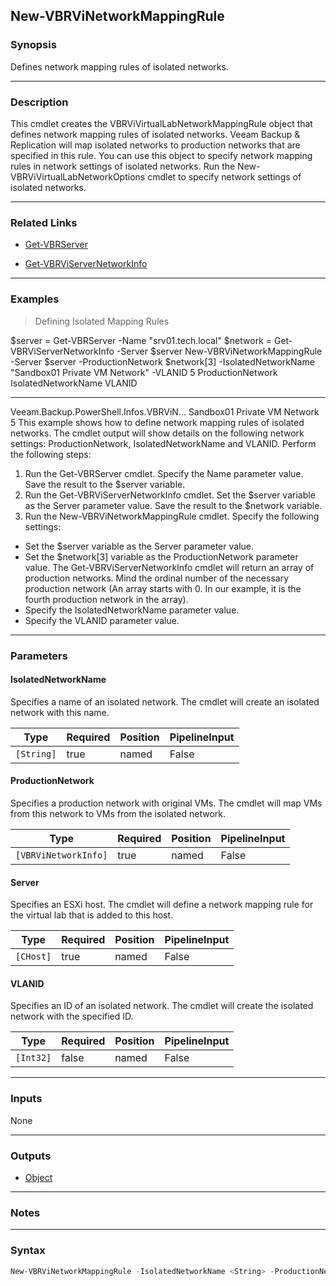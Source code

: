 New-VBRViNetworkMappingRule
---------------------------

### Synopsis
Defines network mapping rules of isolated networks.

---

### Description

This cmdlet creates the VBRViVirtualLabNetworkMappingRule object that defines network mapping rules of isolated networks. Veeam Backup & Replication will map isolated networks to production networks that are specified in this rule.
You can use this object to specify network mapping rules in network settings of isolated networks.
Run the New-VBRViVirtualLabNetworkOptions cmdlet to specify network settings of isolated networks.

---

### Related Links
* [Get-VBRServer](Get-VBRServer)

* [Get-VBRViServerNetworkInfo](Get-VBRViServerNetworkInfo)

---

### Examples
> Defining Isolated Mapping Rules

$server = Get-VBRServer -Name "srv01.tech.local"
$network = Get-VBRViServerNetworkInfo -Server $server
New-VBRViNetworkMappingRule -Server $server -ProductionNetwork $network[3] -IsolatedNetworkName "Sandbox01 Private VM Network" -VLANID 5
ProductionNetwork                       IsolatedNetworkName                                                  VLANID
-----------------                       -------------------                                                  ------
Veeam.Backup.PowerShell.Infos.VBRViN... Sandbox01 Private VM Network                                              5
This example shows how to define network mapping rules of isolated networks.
The cmdlet output will show details on the following network settings: ProductionNetwork, IsolatedNetworkName and VLANID.
Perform the following steps:
1. Run the Get-VBRServer cmdlet. Specify the Name parameter value. Save the result to the $server variable.
2. Run the Get-VBRViServerNetworkInfo cmdlet. Set the $server variable as the Server parameter value. Save the result to the $network variable.
3. Run the New-VBRViNetworkMappingRule cmdlet. Specify the following settings:
- Set the $server variable as the Server parameter value.
- Set the $network[3] variable as the ProductionNetwork parameter value.
The Get-VBRViServerNetworkInfo cmdlet will return an array of production networks. Mind the ordinal number of the necessary production network (An array starts with 0. In our example, it is the fourth production network in the array).
- Specify the IsolatedNetworkName parameter value.
- Specify the VLANID parameter value.

---

### Parameters
#### **IsolatedNetworkName**
Specifies a name of an isolated network. The cmdlet will create an isolated network with this name.

|Type      |Required|Position|PipelineInput|
|----------|--------|--------|-------------|
|`[String]`|true    |named   |False        |

#### **ProductionNetwork**
Specifies a production network with original VMs. The cmdlet will map VMs from this network to VMs from the isolated network.

|Type                |Required|Position|PipelineInput|
|--------------------|--------|--------|-------------|
|`[VBRViNetworkInfo]`|true    |named   |False        |

#### **Server**
Specifies an ESXi host. The cmdlet will define a network mapping rule for the virtual lab that is added to this host.

|Type     |Required|Position|PipelineInput|
|---------|--------|--------|-------------|
|`[CHost]`|true    |named   |False        |

#### **VLANID**
Specifies an ID of an isolated network. The cmdlet will create the isolated network with the specified ID.

|Type     |Required|Position|PipelineInput|
|---------|--------|--------|-------------|
|`[Int32]`|false   |named   |False        |

---

### Inputs
None

---

### Outputs
* [Object](https://learn.microsoft.com/en-us/dotnet/api/System.Object)

---

### Notes

---

### Syntax
```PowerShell
New-VBRViNetworkMappingRule -IsolatedNetworkName <String> -ProductionNetwork <VBRViNetworkInfo> -Server <CHost> [-VLANID <Int32>] [<CommonParameters>]
```
